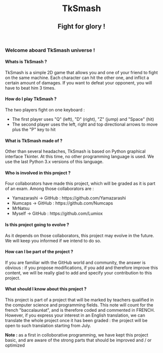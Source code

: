 <header>
<h1>TkSmash</h1>
<h2>Fight for glory !</h2>
</header>

<section>
<h3>Welcome aboard TkSmash universe !</h3>
<h4>Whats is TkSmash ?</h4>
<p>TkSmash is a simple 2D game that allows you and one of your friend to fight on the same machine. Each character can hit the other one, and inflict a certain amount of damages. If you want to defeat your opponent, you will have to beat him 3 times.</p>
<h4>How do I play TkSmash ?</h4>
<p>The two players fight on one keyboard :</p>
<ul>
<li>The first player uses "Q" (left), "D" (right), "Z" (jump) and "Space" (hit)</li>
<li>The second player uses the left, right and top directional arrows to move plus the "P" key to hit</li>
</ul>
<h4>What is TkSmash made of ?</h4>
<p>Other than several headaches, TkSmash is based on Python graphical interface Tkinter. At this time, no other programming language is used. We use the last Python 3.x versions of this language.</p>
<h4>Who is involved in this project ?</h4>
<p>Four collaborators have made this project, which will be graded as it is part of an exam. Among those collaborators are :</p>
<ul>
<li>Yamazarashi -> GitHub : https://github.com/Yamazarashi</li>
<li>Numcaps     -> GitHub : https://github.com/Numcaps</li>
<li>MrNatsu</li>
<li>Myself      -> GitHub : https://github.com/Lumiox</li>
</ul>
<h4>Is this project going to evolve ?</h4>
<p>As it depends on those collaborators, this project may evolve in the future. We will keep you informed if we intend to do so.</p>
<h4>How can I be part of the project ?</h4>
<p>If you are familiar with the GitHub world and community, the answer is obvious : if you propose modifications, if you add and therefore improve this content, we will be really glad to add and specify your contribution to this project.</p>
<h4>What should I know about this project ?</h4>
<p>This project is part of a project that will be marked by teachers qualified in the computer science and programming fields. This note will count for the french "baccalauréat", and is therefore coded and commented in FRENCH. However, if you express your interest in an English translation, we can translate the whole project once it has been graded : the project will be open to such translation starting from July.</p>
<p><strong>Note :</strong> as a first in colloborative programming, we have kept this project basic, and are aware of the strong parts that should be improved and / or optimized</p>
</section>
